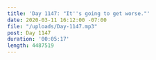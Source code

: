 ```yaml
---
title: 'Day 1147: "It''s going to get worse."'
date: 2020-03-11 16:12:00 -07:00
file: "/uploads/Day-1147.mp3"
post: Day 1147
duration: '00:05:17'
length: 4487519
---
```


